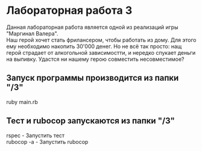 # Лабораторная работа 3

Данная лабораторная работа является одной из реализаций игры "Маргинал Валера".
<br>Наш герой хочет стать фрилансером, чтобы работать из дому. Для этого ему необходимо накопить 30'000 денег. Но не всё так просто: нащ герой страдает от алкогольной зависимостти, и нередко спукает деньги на выпивку. Удастся ни нашему герою совместить несовместимое?

## Запуск программы производится из папки "/3"

ruby main.rb

## Тест и rubocop запускаются из папки "/3"

rspec - Запустить тест
<br>rubocop -a - Запустить rubocop
